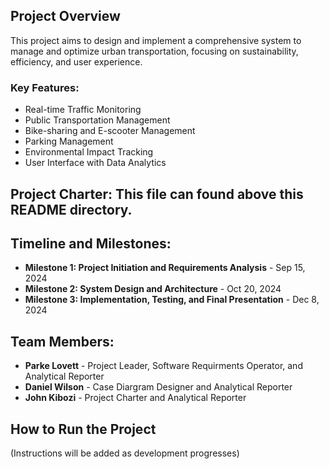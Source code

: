 ## Project Overview
This project aims to design and implement a comprehensive system to manage and optimize urban transportation, focusing on sustainability, efficiency, and user experience.

### Key Features:
- Real-time Traffic Monitoring
- Public Transportation Management
- Bike-sharing and E-scooter Management
- Parking Management
- Environmental Impact Tracking
- User Interface with Data Analytics

## Project Charter: This file can found above this README directory.

## Timeline and Milestones:
- **Milestone 1: Project Initiation and Requirements Analysis** - Sep 15, 2024
- **Milestone 2: System Design and Architecture** - Oct 20, 2024
- **Milestone 3: Implementation, Testing, and Final Presentation** - Dec 8, 2024

## Team Members:
- **Parke Lovett** - Project Leader, Software Requirments Operator, and Analytical Reporter
- **Daniel Wilson** - Case Diargram Designer and Analytical Reporter
- **John Kibozi** - Project Charter and Analytical Reporter

## How to Run the Project
(Instructions will be added as development progresses)


